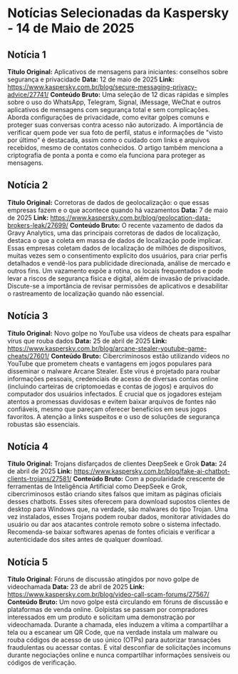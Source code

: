 # Notícias Selecionadas da Kaspersky - 14 de Maio de 2025

## Notícia 1
**Título Original:** Aplicativos de mensagens para iniciantes: conselhos sobre segurança e privacidade
**Data:** 12 de maio de 2025
**Link:** https://www.kaspersky.com.br/blog/secure-messaging-privacy-advice/27741/
**Conteúdo Bruto:** Uma seleção de 12 dicas rápidas e simples sobre o uso do WhatsApp, Telegram, Signal, iMessage, WeChat e outros aplicativos de mensagens com segurança total e sem complicações. Aborda configurações de privacidade, como evitar golpes comuns e proteger suas conversas contra acesso não autorizado. A importância de verificar quem pode ver sua foto de perfil, status e informações de "visto por último" é destacada, assim como o cuidado com links e arquivos recebidos, mesmo de contatos conhecidos. O artigo também menciona a criptografia de ponta a ponta e como ela funciona para proteger as mensagens.

## Notícia 2
**Título Original:** Corretoras de dados de geolocalização: o que essas empresas fazem e o que acontece quando há vazamentos
**Data:** 7 de maio de 2025
**Link:** https://www.kaspersky.com.br/blog/geolocation-data-brokers-leak/27699/
**Conteúdo Bruto:** O recente vazamento de dados da Gravy Analytics, uma das principais corretoras de dados de localização, destaca o que a coleta em massa de dados de localização pode implicar. Essas empresas coletam dados de localização de milhões de dispositivos, muitas vezes sem o consentimento explícito dos usuários, para criar perfis detalhados e vendê-los para publicidade direcionada, análise de mercado e outros fins. Um vazamento expõe a rotina, os locais frequentados e pode levar a riscos de segurança física e digital, além de invasão de privacidade. Discute-se a importância de revisar permissões de aplicativos e desabilitar o rastreamento de localização quando não essencial.

## Notícia 3
**Título Original:** Novo golpe no YouTube usa vídeos de cheats para espalhar vírus que rouba dados
**Data:** 25 de abril de 2025
**Link:** https://www.kaspersky.com.br/blog/arcane-stealer-youtube-game-cheats/27601/
**Conteúdo Bruto:** Cibercriminosos estão utilizando vídeos no YouTube que prometem cheats e vantagens em jogos populares para disseminar o malware Arcane Stealer. Este vírus é projetado para roubar informações pessoais, credenciais de acesso de diversas contas online (incluindo carteiras de criptomoedas e contas de jogos) e arquivos do computador dos usuários infectados. É crucial que os jogadores estejam atentos a promessas duvidosas e evitem baixar arquivos de fontes não confiáveis, mesmo que pareçam oferecer benefícios em seus jogos favoritos. A atenção a links suspeitos e o uso de soluções de segurança robustas são essenciais.

## Notícia 4
**Título Original:** Trojans disfarçados de clientes DeepSeek e Grok
**Data:** 24 de abril de 2025
**Link:** https://www.kaspersky.com.br/blog/fake-ai-chatbot-clients-trojans/27581/
**Conteúdo Bruto:** Com a popularidade crescente de ferramentas de Inteligência Artificial como DeepSeek e Grok, cibercriminosos estão criando sites falsos que imitam as páginas oficiais desses chatbots. Esses sites oferecem para download supostos clientes de desktop para Windows que, na verdade, são malwares do tipo Trojan. Uma vez instalados, esses Trojans podem roubar dados, monitorar atividades do usuário ou dar aos atacantes controle remoto sobre o sistema infectado. Recomenda-se baixar softwares apenas de fontes oficiais e verificar a autenticidade dos sites antes de qualquer download.

## Notícia 5
**Título Original:** Fóruns de discussão atingidos por novo golpe de videochamada
**Data:** 23 de abril de 2025
**Link:** https://www.kaspersky.com.br/blog/video-call-scam-forums/27567/
**Conteúdo Bruto:** Um novo golpe está circulando em fóruns de discussão e plataformas de venda online. Golpistas se passam por compradores interessados em um produto e solicitam uma demonstração por videochamada. Durante a chamada, eles induzem a vítima a compartilhar a tela ou a escanear um QR Code, que na verdade instala um malware ou rouba códigos de acesso de uso único (OTPs) para autorizar transações fraudulentas ou acessar contas. É vital desconfiar de solicitações incomuns durante negociações online e nunca compartilhar informações sensíveis ou códigos de verificação.

